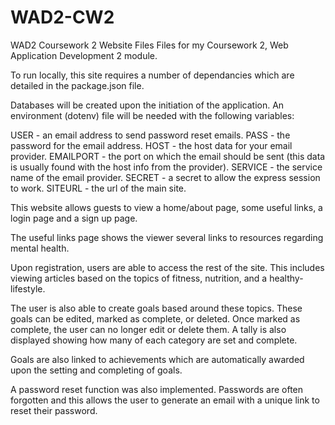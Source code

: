 # WAD2-CW2
WAD2 Coursework 2 Website Files
Files for my Coursework 2, Web Application Development 2 module.

To run locally, this site requires a number of dependancies which are detailed in the package.json file.

Databases will be created upon the initiation of the application. An environment (dotenv) file will be needed with the following variables:

USER - an email address to send password reset emails.
PASS - the password for the email address.
HOST - the host data for your email provider.
EMAILPORT - the port on which the email should be sent (this data is usually found with the host info from the provider).
SERVICE - the service name of the email provider.
SECRET - a secret to allow the express session to work.
SITEURL - the url of the main site.

This website allows guests to view a home/about page, some useful links, a login page and a sign up page.

The useful links page shows the viewer several links to resources regarding mental health.

Upon registration, users are able to access the rest of the site. This includes viewing articles based on the topics of fitness, nutrition, and a healthy-lifestyle.

The user is also able to create goals based around these topics. These goals can be edited, marked as complete, or deleted. Once marked as complete, the user can no
longer edit or delete them. A tally is also displayed showing how many of each category are set and complete.

Goals are also linked to achievements which are automatically awarded upon the setting and completing of goals.

A password reset function was also implemented. Passwords are often forgotten and this allows the user to generate an email with a unique link to reset their
password.
